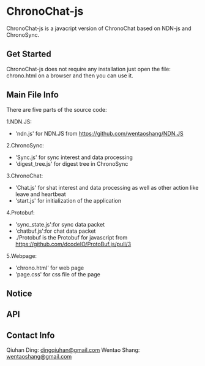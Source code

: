 ChronoChat-js
=============

ChronoChat-js is a javacript version of ChronoChat based on NDN-js and ChronoSync.

Get Started
-----------

ChronoChat-js does not require any installation just open the file: chrono.html on a browser and then you can use it.



Main File Info
--------------

There are five parts of the source code:

1.NDN.JS:

* 'ndn.js' for NDN.JS from https://github.com/wentaoshang/NDN.JS

2.ChronoSync:

* 'Sync.js' for sync interest and data processing
* 'digest_tree.js' for digest tree in ChronoSync

3.ChronoChat:

* 'Chat.js' for shat interest and data processing as well as other action like leave and heartbeat
* 'start.js' for initialization of the application

4.Protobuf:

* 'sync_state.js':for sync data packet
* 'chatbuf.js':for chat data packet
*  ./Protobuf is the Protobuf for javascript from https://github.com/dcodeIO/ProtoBuf.js/pull/3

5.Webpage:

* 'chrono.html' for web page
* 'page.css' for css file of the page


Notice
------


API
---

Contact Info
------------
Qiuhan Ding: dingqiuhan@gmail.com
Wentao Shang: wentaoshang@gmail.com